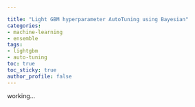 ```yaml
---

title: "Light GBM hyperparameter AutoTuning using Bayesian"
categories: 
- machine-learning
- ensemble
tags: 
- lightgbm
- auto-tuning 
toc: true  
toc_sticky: true 
author_profile: false
---
```


working...

